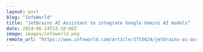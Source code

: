 ```yaml
---
layout: post
blog: "InfoWorld"
title: "JetBrains AI Assistant to integrate Google Gemini AI models"
date: 2024-06-24T23:10:00Z
image: images/infoworld.png
remote_url: "https://www.infoworld.com/article/3715624/jetbrains-ai-assistant-to-integrate-google-gemini-ai-models.html#tk.rss_applicationdevelopment"
---
```


